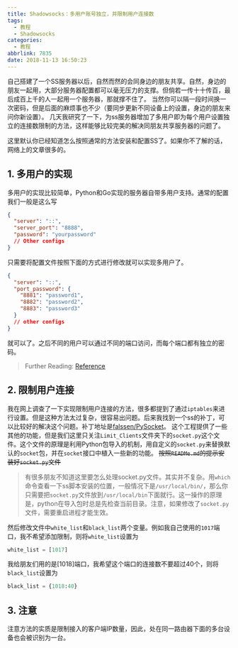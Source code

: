 ```yaml
---
title: Shadowsocks：多用户账号独立，并限制用户连接数
tags:
  - 教程
  - Shadowsocks
categories:
  - 教程
abbrlink: 7835
date: 2018-11-13 16:50:23
---
```

自己搭建了一个SS服务器以后，自然而然的会同身边的朋友共享。自然，身边的朋友一起用，大部分服务器配置都可以毫无压力的支撑。但倘若一传十十传百，最后成百上千的人一起用一个服务器，那就撑不住了。
当然你可以隔一段时间换一次密码，但是后面的麻烦事也不少（要同步更新不同设备上的设置，身边的朋友来问你新设置）。
几天我研究了一下，为ss服务器增加了多用户即为每个用户设置独立的连接数限制的方法，这样能够比较完美的解决同朋友共享服务器的问题了。
<!--more-->

这里默认你已经知道怎么按照通常的方法安装和配置SS了。如果你不了解的话，网络上的文章很多的。

## 1. 多用户的实现
多用户的实现比较简单，Python和Go实现的服务器自带多用户支持。通常的配置我们一般是这么写
``` JSON
{
  "server": "::",
  "server_port": "8888",
  "password": "yourpassword"
  // Other configs
}
```
只需要将配置文件按照下面的方式进行修改就可以实现多用户了。
``` JSON
{
  "server": "::",
  "port_password": {
    "8881": "password1",
    "8882": "password2",
    "8883": "password3"
  }
  // other configs
}
```
就可以了。之后不同的用户可以通过不同的端口访问，而每个端口都有独立的密码。

> Further Reading: [Reference](https://github.com/shadowsocks/shadowsocks/wiki/Configure-Multiple-Users)

## 2. 限制用户连接

我在网上调查了一下实现限制用户连接的方法，很多都提到了通过`iptables`来进行设置。但是这种方法太过复杂，很容易出问题。后来我找到一个ss的补丁，可以比较好的解决这个问题。补丁地址是[falssen/PySocket](https://github.com/falseen/PySocket)。
这个工程提供了一些其他的功能，但是我们这里只关注`Limit_Clients`文件夹下的`socket.py`这个文件。这个文件的原理是利用Python包导入的机制，用自定义的`socket.py`来替换默认的`socket`包，并在`socket`接口中植入一些新的功能。
~~按照`READMe.md`的提示安装好`socket.py`文件~~
> 有很多朋友不知道这里要怎么处理socket.py文件。其实并不复杂。用`which`命令查看一下ss脚本安装的位置，一般情况下是`/usr/local/bin/`，那么你只需要把`socket.py`文件放到`/usr/local/bin`下面就行。这一操作的原理是，python在导入包时总是先检查当前目录。注意，如果修改了`socket.py`文件，需要重启进程才能生效。

然后修改文件中`white_list`和`black_list`两个变量。例如我自己使用的`1017`端口，我不希望添加限制，则将`white_list`设置为
``` python
white_list = [1017]
```
我给朋友们用的是[1018]端口，我希望这个端口的连接数不要超过40个，则将`black_list`设置为
``` python
black_list = {1018:40}
```

## 3. 注意

注意方法的实质是限制接入的客户端IP数量，因此，处在同一路由器下面的多台设备也会被识别为一台。
